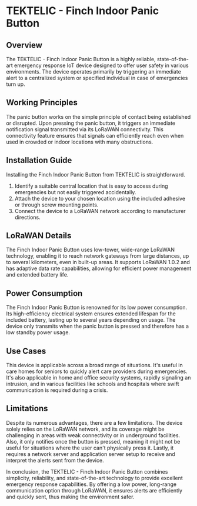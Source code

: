# TEKTELIC - Finch Indoor Panic Button

## Overview

The TEKTELIC - Finch Indoor Panic Button is a highly reliable, state-of-the-art emergency response IoT device designed to offer user safety in various environments. The device operates primarily by triggering an immediate alert to a centralized system or specified individual in case of emergencies turn up.

## Working Principles

The panic button works on the simple principle of contact being established or disrupted. Upon pressing the panic button, it triggers an immediate notification signal transmitted via its LoRaWAN connectivity. This connectivity feature ensures that signals can efficiently reach even when used in crowded or indoor locations with many obstructions.

## Installation Guide

Installing the Finch Indoor Panic Button from TEKTELIC is straightforward.
1. Identify a suitable central location that is easy to access during emergencies but not easily triggered accidentally.
2. Attach the device to your chosen location using the included adhesive or through screw mounting points.
3. Connect the device to a LoRaWAN network according to manufacturer directions.

## LoRaWAN Details

The Finch Indoor Panic Button uses low-tower, wide-range LoRaWAN technology, enabling it to reach network gateways from large distances, up to several kilometers, even in built-up areas. It supports LoRaWAN 1.0.2 and has adaptive data rate capabilities, allowing for efficient power management and extended battery life.

## Power Consumption

The Finch Indoor Panic Button is renowned for its low power consumption. Its high-efficiency electrical system ensures extended lifespan for the included battery, lasting up to several years depending on usage. The device only transmits when the panic button is pressed and therefore has a low standby power usage.

## Use Cases

This device is applicable across a broad range of situations. It's useful in care homes for seniors to quickly alert care providers during emergencies. It's also applicable in home and office security systems, rapidly signaling an intrusion, and in various facilities like schools and hospitals where swift communication is required during a crisis.

## Limitations

Despite its numerous advantages, there are a few limitations. The device solely relies on the LoRaWAN network, and its coverage might be challenging in areas with weak connectivity or in underground facilities. Also, it only notifies once the button is pressed, meaning it might not be useful for situations where the user can't physically press it. Lastly, it requires a network server and application server setup to receive and interpret the alerts sent from the device.

In conclusion, the TEKTELIC - Finch Indoor Panic Button combines simplicity, reliability, and state-of-the-art technology to provide excellent emergency response capabilities. By offering a low power, long-range communication option through LoRaWAN, it ensures alerts are efficiently and quickly sent, thus making the environment safer.
